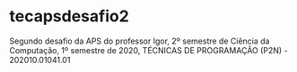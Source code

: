 # tecapsdesafio2
Segundo desafio da APS do professor Igor, 2º semestre de Ciência da Computação, 1º semestre de 2020, TÉCNICAS DE PROGRAMAÇÃO (P2N) - 202010.01041.01
